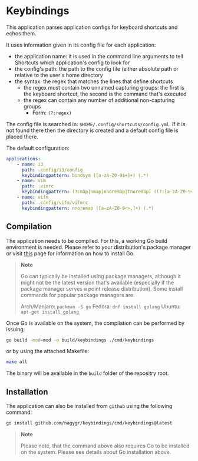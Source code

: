 # Keybindings

This application parses application configs for keyboard shortcuts and echos them.

It uses information given in its config file for each application:

- the application name: it is used in the command line arguments to tell Shortcuts
	which application's config to look for
- the config's path: the path to the config file (either absolute path
	or relative to the user's home directory
- the syntax: the regex that matches the lines that define shortcuts
	- the regex must contain two unnamed capturing groups: the first is the keyboard
		shortcut, the second is the command that's executed
	- the regex can contain any number of additional non-capturing groups
		- Form: `(?:regex)`

The config file is searched in: `$HOME/.config/shortcuts/config.yml`.
If it is not found there then the directory is created and a default config
file is placed there.

The default configuration:

```yaml
applications:
    - name: i3
      path: .config/i3/config
      keybindingpattern: bindsym ([a-zA-Z0-9$+]+) (.*)
    - name: vim
      path: .vimrc
      keybindingpattern: (?:map|nmap|nnoremap|tnoremap) ((?:[a-zA-Z0-9<>]|\\p{Punct})+) (.*)
    - name: vifm
      path: .config/vifm/vifmrc
      keybindingpattern: nnoremap ([a-zA-Z0-9<>,]+) (.*)
```

## Compilation

The application needs to be compiled. For this, a working Go build environment
is needed. Please refer to your distribution's package manager or visit
[this][1] page for information on how to install Go.

>	**Note**
>
>	Go can typically be installed using package managers, although it might not
>	be the latest version that's available (especially if the package manager
>	serves a point release distribution). Some install commands for popular
>	package managers are:
>
>	Arch/Manjaro: `packman -S go`
>	Fedora: `dnf install golang`
>	Ubuntu: `apt-get install golang`

Once Go is available on the system, the compilation can be performed by
issuing:

```bash
go build -mod=mod -o build/keybindings ./cmd/keybindings
```

or by using the attached Makefile:

```bash
make all
```

The binary will be available in the `build` folder of the repositry root.

## Installation

The application can also be installed from `github` using the following
command:

```bash
go install github.com/nagygr/keybindings/cmd/keybindings@latest
```

>	**Note**
>
>	Please note, that the command above also requires Go to be installed on the
>	system. Please see details about Go installation above.

[1]: https://go.dev/doc/install

